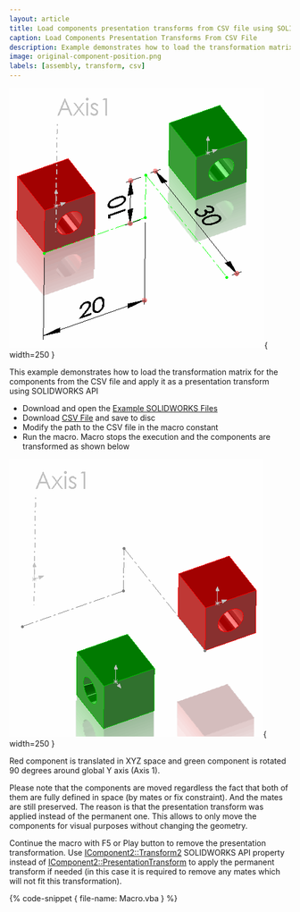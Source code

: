 ```yaml
---
layout: article
title: Load components presentation transforms from CSV file using SOLIDWORKS API
caption: Load Components Presentation Transforms From CSV File
description: Example demonstrates how to load the transformation matrix for the components from the CSV file and apply it as a presentation transform
image: original-component-position.png
labels: [assembly, transform, csv]
---
```

![Components in the original positions](original-component-position.png){ width=250 }

This example demonstrates how to load the transformation matrix for the components from the CSV file and apply it as a presentation transform using SOLIDWORKS API

* Download and open the [Example SOLIDWORKS Files](presentation-transform-example.zip)
* Download [CSV File](transforms.csv) and save to disc
* Modify the path to the CSV file in the macro constant
* Run the macro. Macro stops the execution and the components are transformed as shown below

![Components in the transformed position](trasnsformed-component-position.png){ width=250 }

Red component is translated in XYZ space and green component is rotated 90 degrees around global Y axis (Axis 1).

Please note that the components are moved regardless the fact that both of them are fully defined in space (by mates or fix constraint). And the mates are still preserved. The reason is that the presentation transform was applied instead of the permanent one. This allows to only move the components for visual purposes without changing the geometry.

Continue the macro with F5 or Play button to remove the presentation transformation. Use [IComponent2::Transform2](http://help.solidworks.com/2012/english/api/sldworksapi/SolidWorks.Interop.sldworks~SolidWorks.Interop.sldworks.IComponent2~Transform2.html) SOLIDWORKS API property instead of [IComponent2::PresentationTransform](http://help.solidworks.com/2012/english/api/sldworksapi/solidworks.interop.sldworks~solidworks.interop.sldworks.icomponent2~presentationtransform.html) to apply the permanent transform if needed (in this case it is required to remove any mates which will not fit this transformation).

{% code-snippet { file-name: Macro.vba } %}
